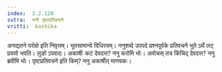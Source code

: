 ```yaml
---
index:  3.2.120
sutra:  ननौ पृष्टप्रतिवचने
vritti:  kashika 
---
```


अनद्यतने परोक्षे इति निवृत्तम्। भूतसामान्ये विधिरयम्। ननुशब्दे उपपदे प्रश्नपूर्वके प्रतिवचने भूते ऽर्थे लट् प्रययो भवति। लुङो ऽपवादः। अकार्षीः कटं देवदत्त? ननु करोमि भोः। अवोचस् तत्र किंचिद् देवदत्त? ननु ब्रवीमि भोः। पृष्टप्रतिवचने इति किम्? ननु अकार्षीत् माणवकः।

